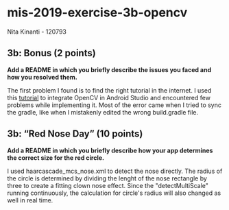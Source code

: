 # mis-2019-exercise-3b-opencv

Nita Kinanti - 120793

## 3b: Bonus (2 points)

**Add a README in which you briefly describe the issues you faced and how you resolved them.**

The first problem I found is to find the right tutorial in the internet. I used this [tutorial](https://medium.com/@kashafahmed/a-proper-beginners-guide-to-installing-opencv-android-in-android-studio-updated-5fe7f3399e1c) to integrate OpenCV in Android Studio and encountered few problems while implementing it. Most of the error came when I tried to sync the gradle, like when I mistakenly edited the wrong build.gradle file. 

## 3b: “Red Nose Day” (10 points)

**Add a README in which you briefly describe how your app determines the correct size for the red circle.**

I used haarcascade_mcs_nose.xml to detect the nose directly. The radius of the circle is determined by dividing the lenght of the nose rectangle by three to create a fitting clown nose effect. Since the "detectMultiScale" running continuously, the calculation for circle's radius will also changed as well in real time.
